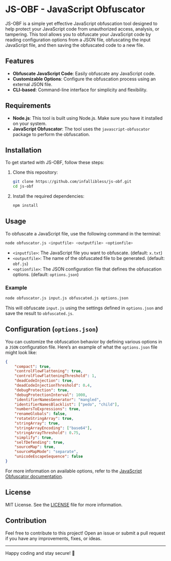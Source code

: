 # JS-OBF - JavaScript Obfuscator

JS-OBF is a simple yet effective JavaScript obfuscation tool designed to help protect your JavaScript code from unauthorized access, analysis, or tampering. This tool allows you to obfuscate your JavaScript code by reading configuration options from a JSON file, obfuscating the input JavaScript file, and then saving the obfuscated code to a new file.

## Features

- **Obfuscate JavaScript Code**: Easily obfuscate any JavaScript code.
- **Customizable Options**: Configure the obfuscation process using an external JSON file.
- **CLI-based**: Command-line interface for simplicity and flexibility.

## Requirements

- **Node.js**: This tool is built using Node.js. Make sure you have it installed on your system.
- **JavaScript Obfuscator**: The tool uses the `javascript-obfuscator` package to perform the obfuscation.

## Installation

To get started with JS-OBF, follow these steps:

1. Clone this repository:

   ```bash
   git clone https://github.com/infallibless/js-obf.git
   cd js-obf
   ```

2. Install the required dependencies:

   ```bash
   npm install
   ```

## Usage

To obfuscate a JavaScript file, use the following command in the terminal:

```bash
node obfuscator.js <inputfile> <outputfile> <optionfile>
```

- `<inputfile>`: The JavaScript file you want to obfuscate. (default: `x.txt`)
- `<outputfile>`: The name of the obfuscated file to be generated. (default: `obf.js`)
- `<optionfile>`: The JSON configuration file that defines the obfuscation options. (default: `options.json`)

### Example

```bash
node obfuscator.js input.js obfuscated.js options.json
```

This will obfuscate `input.js` using the settings defined in `options.json` and save the result to `obfuscated.js`.

## Configuration (`options.json`)

You can customize the obfuscation behavior by defining various options in a `JSON` configuration file. Here’s an example of what the `options.json` file might look like:

```json
{
    "compact": true,
    "controlFlowFlattening": true,
    "controlFlowFlatteningThreshold": 1,
    "deadCodeInjection": true,
    "deadCodeInjectionThreshold": 0.4,
    "debugProtection": true,
    "debugProtectionInterval": 1000,
    "identifierNamesGenerator": "mangled",
    "identifierNamesBlacklist": ["pedo", "child"],
    "numbersToExpressions": true,
    "renameGlobals": false,
    "rotateStringArray": true,
    "stringArray": true,
    "stringArrayEncoding": ["base64"],
    "stringArrayThreshold": 0.75,
    "simplify": true,
    "selfDefending": true,
    "sourceMap": true,
    "sourceMapMode": "separate",
    "unicodeEscapeSequence": false
}
```

For more information on available options, refer to the [JavaScript Obfuscator documentation](https://github.com/javascript-obfuscator/javascript-obfuscator#options).

## License

MIT License. See the [LICENSE](LICENSE) file for more information.

## Contribution

Feel free to contribute to this project! Open an issue or submit a pull request if you have any improvements, fixes, or ideas.

---

Happy coding and stay secure! 🎉
